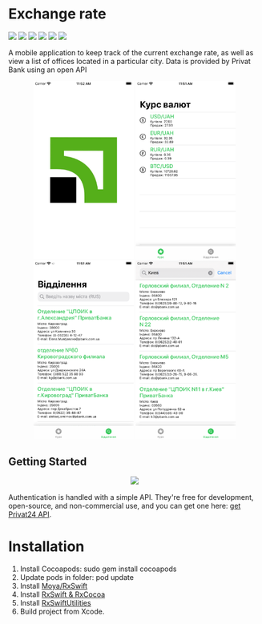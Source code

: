 # Exchange rate
![](https://img.shields.io/badge/Swift-5-orange)
![](https://img.shields.io/badge/SwiftLint-green)
![](https://img.shields.io/badge/RxSwift-~>5-blueviolet)
![](https://img.shields.io/badge/Moya/RxSwift-~>14.0-ff69b4)
![](https://img.shields.io/badge/RxSwiftUtilities-green)
![](https://img.shields.io/badge/Version-2.0-blue)

A mobile application to keep track of the current exchange rate, as well as view a list of offices located in a particular city. Data is provided by Privat Bank using an open API
<p align="center">
    <img src="launch.png" width="200">
    <img src="rate_view.png" width="200">
    <img src="departament_view.png" width="200">
    <img src="search.png" width="200">
</p>

## Getting Started

<p align="center">
    <img src="https://www.ukrainatour.com/images/content_pages//privatbank.jpg">
</p>

Authentication is handled with a simple API.
They're free for development, open-source, and non-commercial use, and you can get one here: [get Privat24 API](https://api.privatbank.ua/#p24/exchange).

# Installation
1. Install Cocoapods: sudo gem install cocoapods
2. Update pods in folder: pod update
3. Install [Moya/RxSwift](https://github.com/Moya/Moya#cocoapods)
4. Install [RxSwift & RxCocoa](https://github.com/ReactiveX/RxSwift#installation)
5. Install [RxSwiftUtilities](https://github.com/RxSwiftCommunity/RxSwiftUtilities#installation)
6. Build project from Xcode.
